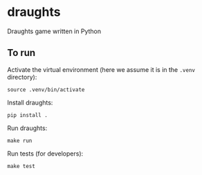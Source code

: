 # draughts
Draughts game written in Python

## To run

Activate the virtual environment (here we assume it is in the `.venv` directory):
```
source .venv/bin/activate
```
Install draughts:
```
pip install .
```
Run draughts:
```
make run
```
Run tests (for developers):
```
make test
```